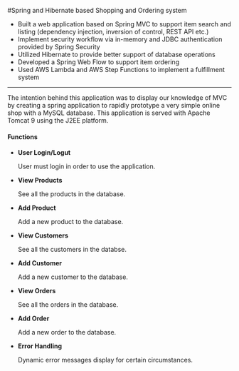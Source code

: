 #Spring and Hibernate based Shopping and Ordering system

- Built a web application based on Spring MVC to support item search and listing (dependency injection, inversion of control, REST API etc.)
- Implement security workflow via in-memory and JDBC authentication provided by Spring Security
- Utilized Hibernate to provide better support of database operations
- Developed a Spring Web Flow to support item ordering
- Used AWS Lambda and AWS Step Functions to implement a fulfillment system
<hr/>

The intention behind this application was to display our knowledge of MVC by creating a spring application to rapidly prototype a very
simple online shop with a MySQL database. This application is served with Apache Tomcat 9 using the J2EE platform.

#### Functions
* **User Login/Logut**

  User must login in order to use the application.
* **View Products**

   See all the products in the database.
* **Add Product**

    Add a new product to the database.
* **View Customers**

    See all the customers in the databse.
* **Add Customer**

    Add a new customer to the database.
* **View Orders**

    See all the orders in the database.
* **Add Order**

    Add a new order to the database.
* **Error Handling**

    Dynamic error messages display for certain circumstances.
